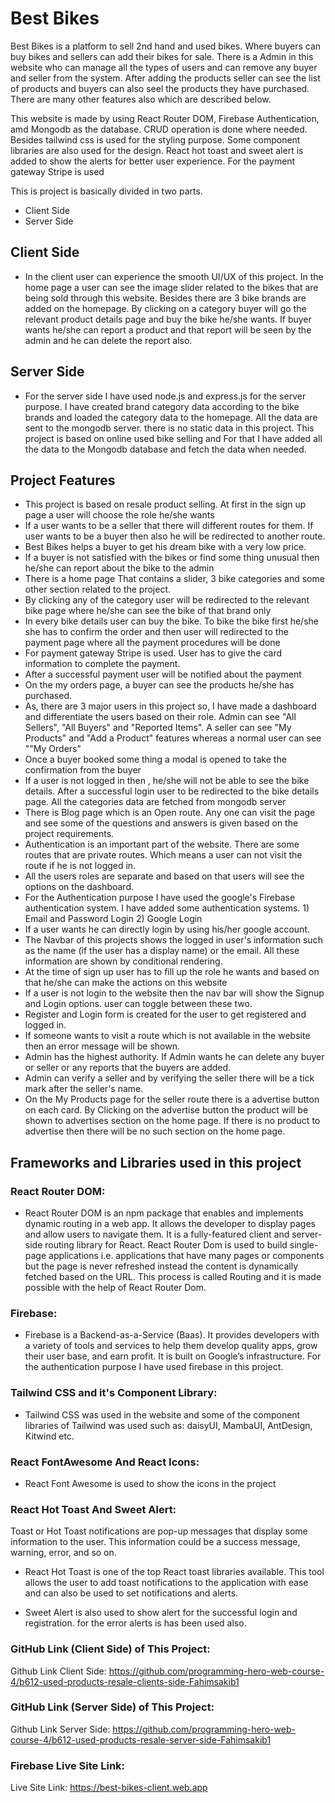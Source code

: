 # Best Bikes
Best Bikes is a platform to sell 2nd hand and used bikes. Where buyers can buy bikes and sellers can add their bikes for sale. There is a Admin in this website who can manage all the types of users and can remove any buyer and seller from the system. After adding the products seller can see the list of products and buyers can also seel the products they have purchased. There are many other features also which are described below.

This website is made by using React Router DOM, Firebase Authentication, amd Mongodb as the database. CRUD operation is done where needed. Besides tailwind css is used for the styling purpose. Some component libraries are also used for the design. React hot toast and sweet alert is added to show the alerts for better user experience. For the payment gateway Stripe is used

This is project is basically divided in two parts. 
- Client Side
- Server Side

## Client Side
- In the client user can experience the smooth UI/UX of this project. In the home page a user can see the image slider related to the bikes that are being sold through this website. Besides there are 3 bike brands are added on the homepage. By clicking on a category buyer will go the relevant product details page and buy the bike he/she wants. If buyer wants he/she can report a product and that report will be seen by the admin and he can delete the report also.

## Server Side
- For the server side I have used node.js and express.js for the server purpose. I have created brand category data according to the bike brands and loaded the category data to the homepage. All the data are sent to the mongodb server. there is no static data in this project. This project is based on online used bike selling and For that I have added all the data to the Mongodb database and fetch the data when needed.

## Project Features
- This project is based on resale product selling. At first in the sign up page a user will choose the role he/she wants
- If a user wants to be a seller that there will different routes for them. If user wants to be a buyer then also he will be redirected to another route.
- Best Bikes helps a buyer to get his dream bike with a very low price.
- If a buyer is not satisfied with the bikes or find some thing unusual then he/she can report about the bike to the admin
- There is a home page That contains a slider, 3 bike categories and some other section related to the project.
- By clicking any of the category user will be redirected to the relevant bike page where he/she can see the bike of that brand only
- In every bike details user can buy the bike. To bike the bike first he/she she has to confirm the order and then user will redirected to the payment page where all the payment procedures will be done
- For payment gateway Stripe is used. User has to give the card information to complete the payment.
- After a successful payment user will be notified about the payment
- On the my orders page, a buyer can see the products he/she has purchased.
- As, there are 3 major users in this project so, I have made a dashboard and differentiate the users based on their role. Admin can see "All Sellers", "All Buyers" and "Reported Items". A seller can see "My Products" and "Add a Product" features whereas a normal user can see ""My Orders"
- Once a buyer booked some thing a modal is opened to take the confirmation from the buyer
- If a user is not logged in then , he/she will not be able to see the bike details. After a successful login user to be redirected to the bike details page. All the categories data are fetched from mongodb server 
- There is Blog page which is an Open route. Any one can visit the page and see some of the questions and answers is given based on the project requirements.
- Authentication is an important part of the website. There are some routes that are private routes. Which means a user can not visit the route if he is not logged in.
- All the users roles are separate and based on that users will see the options on the dashboard.
- For the Authentication purpose I have used the google's Firebase authentication system. I have added some authentication systems. 1) Email and Password Login 2) Google Login 
- If a user wants he can directly login by using his/her google account.
- The Navbar of this projects shows the logged in user's information such as the name (if the user has a display name) or the email. All these information are shown by conditional rendering.
- At the time of sign up user has to fill up the role he wants and based on that he/she can make the actions on this website
- If a user is not login to the website then the nav bar will show the Signup and Login options. user can toggle between these two.
- Register and Login form is created for the user to get registered and logged in.
- If someone wants to visit a route which is not available in the website then an error message will be shown.  
- Admin has the highest authority. If Admin wants he can delete any buyer or seller or any reports that the buyers are added.
- Admin can verify a seller and by verifying the seller there will be a tick mark after the seller's name.
- On the My Products page for the seller route there is a advertise button on each card. By Clicking on the advertise button the product will be shown to advertises section on the home page. If there is no product to advertise then there will be no such section on the home page.


## Frameworks and Libraries used in this project
### React Router DOM: 
- React Router DOM is an npm package that enables and implements dynamic routing in a web app. It allows the developer to display pages and allow users to navigate them. It is a fully-featured client and server-side routing library for React. React Router Dom is used to build single-page applications i.e. applications that have many pages or components but the page is never refreshed instead the content is dynamically fetched based on the URL. This process is called Routing and it is made possible with the help of React Router Dom.

### Firebase: 
- Firebase is a Backend-as-a-Service (Baas). It provides developers with a variety of tools and services to help them develop quality apps, grow their user base, and earn profit. It is built on Google’s infrastructure. For the authentication  purpose I have used firebase in this project.

### Tailwind CSS and it's Component Library: 
- Tailwind CSS was used in the website and some of the component libraries of Tailwind was used such as: daisyUI, MambaUI, AntDesign, Kitwind etc. 

### React FontAwesome  And React Icons: 
- React Font Awesome is used to show the icons in the project 

### React Hot Toast  And Sweet Alert: 
Toast or Hot Toast notifications are pop-up messages that display some information to the user. This information could be a success message, warning, error, and so on.

- React Hot Toast is one of the top React toast libraries available. This tool allows the user to add toast notifications to the application with ease and can also be used to set notifications and alerts.

- Sweet Alert is also used to show alert for the successful login and registration. for the error alerts is has been used also.


### GitHub Link (Client Side) of This Project: 
Github Link Client Side:  https://github.com/programming-hero-web-course-4/b612-used-products-resale-clients-side-Fahimsakib1


### GitHub Link (Server Side) of This Project:
Github Link Server Side:  https://github.com/programming-hero-web-course-4/b612-used-products-resale-server-side-Fahimsakib1

### Firebase Live Site Link:
Live Site Link: https://best-bikes-client.web.app
